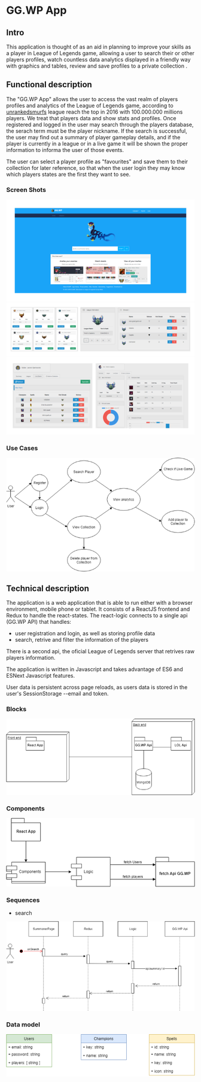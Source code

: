 # GG.WP App

## Intro

This application is thought of as an aid in planning to improve your skills as a player in League of Legends game, allowing a user to search their or other players profiles, watch countless data analytics displayed in a friendly way with graphics and tables, review and save profiles to a private collection .

## Functional description

The "GG.WP App" allows the user to access the vast realm of players profiles and analytics of the League of Legends game, according to [unrankedsmurfs](https://www.unrankedsmurfs.com/blog/players-2017) league reach the top in 2016 with 100.000.000 millions players. We treat that players data and show stats and profiles. Once registered and logged in the user may search through the players database, the serach term must be the player nickname. If the search is successful, the user may find out a summary of player gameplay details, and if the player is currently in a league or in a live game it will be shown the proper information to informa the user of those events.

The user can select a player profile  as "favourites" and save them to their collection for later reference, so that when the user login they may know which players states are the first they want to see.

### Screen Shots

![](images/full-home-side.png)
![](images/collection-side.png)
![](images/spectate-side.png)

### Use Cases

![](images/use-cases.png)

## Technical description

The application is a web application that is able to run either with a browser environment, mobile phone or tablet. It consists of a ReactJS frontend and Redux to handle the react-states. The react-logic connects to a single api (GG.WP API) that handles:

- user registration and login, as well as storing profile data
- search, retrive and filter the information of the players

There is a second api, the oficial League of Legends server that retrives raw players information.

The application is written in Javascript and takes advantage of ES6 and ESNext Javascript features.

User data is persistent across page reloads, as users data is stored in the user's SessionStorage --email and token.  

### Blocks

![](images/block-diagram.png)

### Components

![](images/components-diagram.png)

### Sequences

- search

![](images/sequences-diagram.png)

### Data model

![](images/data-model.png) 